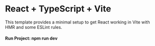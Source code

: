 # React + TypeScript + Vite

This template provides a minimal setup to get React working in Vite with HMR and some ESLint rules.

<h4>Run Project: npm run dev</h4>
